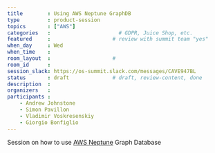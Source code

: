 ```yaml
---
title        : Using AWS Neptune GraphDB
type         : product-session
topics       : ["AWS"]
categories   :                      # GDPR, Juice Shop, etc.
featured     :                    # review with summit team "yes"
when_day     : Wed
when_time    :
room_layout  :                    #
room_id      :
session_slack: https://os-summit.slack.com/messages/CAVE947BL
status       : draft              # draft, review-content, done
description  :
organizers   :
participants :
    - Andrew Johnstone
    - Simon Pavillon
    - Vladimir Voskresenskiy
    - Giorgio Bonfiglio
---
```


Session on how to use [AWS Neptune](https://aws.amazon.com/neptune/) Graph Database

<!-- (add more details about DevSecOps Maturity Model here)

## WHY

(...)

## What

(...)

## Outcomes

(...)

## References

(...) -->
